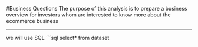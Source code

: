 #Business Questions
The purpose of this analysis is to prepare a business overview for investors
whom are interested to know more about the ecommerce business
***
we will use SQL 
´´´sql
select*
from 
dataset

